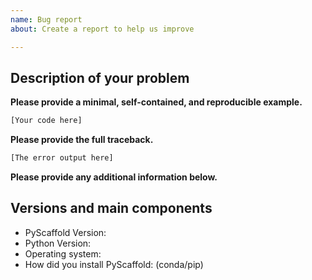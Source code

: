 ```yaml
---
name: Bug report
about: Create a report to help us improve

---
```


## Description of your problem

**Please provide a minimal, self-contained, and reproducible example.**
```python
[Your code here]
```

**Please provide the full traceback.**
```python
[The error output here]
```

**Please provide any additional information below.**


## Versions and main components

* PyScaffold Version:
* Python Version:
* Operating system:
* How did you install PyScaffold: (conda/pip)

